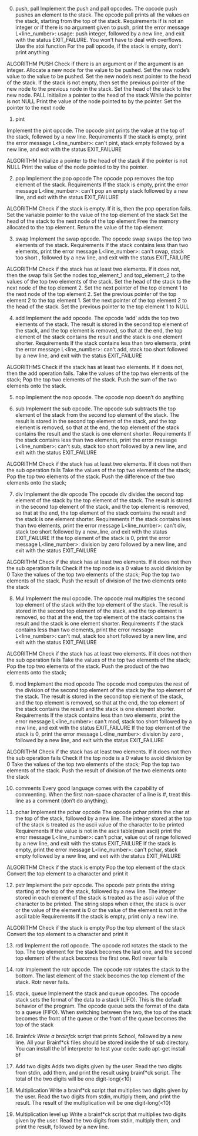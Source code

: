 0. push, pall
Implement the push and pall opcodes.
The opcode push <int>  pushes an element to the stack. The opcode pall prints all the values on the stack, starting from the top of the stack.
Requirements
If <int> is not an integer or if there is no argument given to push, print the error message L<line_number>: usage: push integer, followed by a new line, and exit with the status EXIT_FAILURE.
You won’t have to deal with overflows. Use the atoi function
For the pall opcode, if the stack is empty, don’t print anything

ALGORITHM
PUSH
Check if there is an argument or if the argument is an integer.
Allocate a new node for the value to be pushed.
Set the new node’s value to the value to be pushed.
Set the new node’s next pointer to the head of the stack.
If the stack is not empty, then set the previous pointer of the new node to the previous node in the stack.
Set the head of the stack to the new node.
PALL
Initialize a pointer to the head of the stack
While the pointer is not NULL
Print the value of the node pointed to by the pointer.
Set the pointer to the next node


1. pint

Implement the pint opcode.
The opcode pint prints the value at the top of the stack, followed by a new line.
Requirements
If the stack is empty, print the error message L<line_number>: can't pint, stack empty followed by a new line, and exit with the status EXIT_FAILURE

ALGORITHM
Initialize a pointer to the head of the stack
if the pointer is not NULL
Print the value of the node pointed to by the pointer.


2. pop
Implement the pop opcode
The opcode pop removes the top element of the stack.
Requirements
If the stack is empty, print the error message L<line_number>: can't pop an empty stack followed by a new line, and exit with the status EXIT_FAILURE

ALGORITHM
Check if the stack is empty. If it is, then the pop operation fails.
Set the variable pointer to the value of the top element of the stack
Set the head of the stack to the next node of the top element
Free the memory allocated to the top element.
Return the value of the top element


3. swap
Implement the swap opcode.
The opcode swap swaps the top two elements of the stack.
Requirements
If the stack contains less than two elements, print the error message L<line_number>: can't swap, stack too short , followed by a new line, and exit with the status EXIT_FAILURE

ALGORITHM
Check if the stack has at least two elements. If it does not, then the swap fails
Set the nodes top_element_1 and top_element_2 to the values of the top two elements of the stack.
Set the head of the stack to the next node of the top element 2.
Set the next pointer of the top element 1 to the next node of the top element 2.
Set the previous pointer of the top element 2 to the top element 1.
Set the next pointer of the top element 2 to the head of the stack.
Set the previous pointer to the top element 1 to NULL


4. add
Implement the add opcode.
The opcode ‘add’ adds the top two elements of the stack. The result is stored in the second top element of the stack, and the top element is removed, so that at the end, the top element of the stack contains the result and the stack is one element shorter.
Requirements
If the stack contains less than two elements, print the error message L<line_number>: can't add, stack too short followed by a new line, and exit with the status EXIT_FAILURE

ALGORITHMS
Check if the stack has at least two elements. If it does not, then the add operation fails.
Take the values of the top two elements of the stack;
Pop the top two elements of the stack.
Push the sum of the two elements onto the stack.


5. nop
Implement the nop opcode.
The opcode nop doesn’t do anything


6. sub
Implement the sub opcode.
The opcode sub subtracts the top element of the stack from the second top element of the stack. The result is stored in the second top element of the stack, and the top element is removed, so that at the end, the top element of the stack contains the result and the stack is one element shorter.
Requirements
If the stack contains less than two elements, print the error message L<line_number>: can't sub, stack too short followed by a new line, and exit with the status EXIT_FAILURE

ALGORITHM
Check if the stack has at least two elements. If it does not then the sub operation fails
Take the values of the top two elements of the stack;
Pop the top two elements of the stack.
Push the difference of the two elements onto the stack;


7. div
Implement the div opcode
The opcode div divides the second top element of the stack by the top element of the stack. The result is stored in the second top element of the stack, and the top element is removed, so that at the end, the top element of the stack contains the result and the stack is one element shorter.
Requirements
If the stack contains less than two elements, print the error message L<line_number>: can't div, stack too short followed by a new_line, and exit with the status EXIT_FAILURE
If the top element of the stack is 0, print the error message L<line_number>: division by zero followed by a new line, and exit with the status EXIT_FAILURE

ALGORITHM
Check if the stack has at least two elements. If it does not then the sub operation fails
Check if the top node is a 0 value to avoid division by 0
Take the values of the top two elements of the stack;
Pop the top two elements of the stack.
Push the result of division of the two elements onto the stack


8. Mul
Implement the mul opcode.
The opcode mul multiples the second top element of the stack with the top element of the stack.
The result is stored in the second top element of the stack, and the top element is removed, so that at the end, the top element of the stack contains the result and the stack is one element shorter.
Requirements
If the stack contains less than two elements, print the error message L<line_number>: can't mul, stack too short followed by a new line, and exit with the status  EXIT_FAILURE

ALGORITHM
Check if the stack has at least two elements. If it does not then the sub operation fails
Take the values of the top two elements of the stack;
Pop the top two elements of the stack.
Push the product of the two elements onto the stack;


9. mod
Implement the mod opcode
The opcode mod computes the rest of the division of the second top element of the stack by the top element of the stack. The result is stored in the second top element of the stack, and the top element is removed, so that at the end, the top element of the stack contains the result and the stack is one element shorter.
Requirements
If the stack contains less than two elements, print the error message L<line_number>: can't mod, stack too short followed by a new line, and exit with the status EXIT_FAILURE
If the top element of the stack is 0, print the error message L<line_number>: division by zero , followed by a new line, and exit with the status EXIT_FAILURE

ALGORITHM
Check if the stack has at least two elements. If it does not then the sub operation fails
Check if the top node is a 0 value to avoid division by 0
Take the values of the top two elements of the stack;
Pop the top two elements of the stack.
Push the result of division of the two elements onto the stack


10. comments
Every good language comes with the capability of commenting. When the first non-space character of a line is #, treat this line as a comment (don’t do anything).


11. pchar
Implement the pchar opcode
The opcode pchar prints the char at the top of the stack, followed by a new line. The integer stored at the top of the stack is treated as the ascii value of the character to be printed
Requirements
If the value is not in the ascii table(man ascii) print the error message L<line_number>: can't pchar, value out of range followed by a new line, and exit with the status EXIT_FAILURE 
If the stack is empty, print the error message L<line_number>: can't pchar, stack empty followed by a new line, and exit with the status EXIT_FAILURE

ALGORITHM
Check if the stack is empty
Pop the top element of the stack
Convert the top element to a character and print it


12. pstr
Implement the pstr opcode.
The opcode pstr prints the string starting at the top of the stack, followed by a new line. The integer stored in each element of the stack is treated as the ascii value of the character to be printed. The string stops when either, the stack is over or the value of the element is 0 or the value of the element is not in the ascii table
Requirements
If the stack is empty, print only a new line.

ALGORITHM
Check if the stack is empty
Pop the top element of the stack
Convert the top element to a character and print it


13. rotl
Implement the rotl opcode.
The opcode rotl rotates the stack to the top. The top element for the stack becomes the last one, and the second top element of the stack becomes the first one. Rotl never fails


14. rotr
Implement the rotr opcode.
The opcode rotr rotates the stack to the bottom. The last element of the stack becomes the top element of the stack. Rotr never fails.


15. stack, queue
Implement the stack and queue opcodes.
The opcode stack sets the format of the data to a stack (LIFO). This is the default behavior of the program. The opcode queue sets the format of the data to a queue (FIFO). When switching between the two, the top of the stack becomes the front of the queue or the front of the queue becomes the top of the stack


16. Brainf*ck
Write a brainf*ck script that prints School, followed by a new line.
All your Brainf*ck files should be stored inside the bf sub directory. You can install the bf interpreter to test your code: sudo apt-get install bf


17. Add two digits
Adds two digits given by the user. Read the two digits from stdin, add them, and print the result using brainf*ck script. The total of the two digits will be one digit-long(<10)


18. Multiplication
Write a brainf*ck script that multiplies two digits given by the user. Read the two digits from stdin, multiply them, and print the result. The result of the multiplication will be one digit-long(<10)


19. Multiplication level up
Write a brainf*ck script that multiplies two digits given by the user. Read the two digits from stdin, multiply them, and print the result, followed by a new line.

